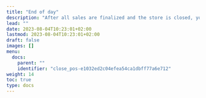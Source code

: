 ```yaml
---
title: "End of day"
description: "After all sales are finalized and the store is closed, you also need to go through the process of closing the POS."
lead: ""
date: 2023-08-04T10:23:01+02:00
lastmod: 2023-08-04T10:23:01+02:00
draft: false
images: []
menu:
  docs:
    parent: ""
    identifier: "close_pos-e1032ed2c04efea54ca1dbff77a6e712"
weight: 14
toc: true
type: docs
---
```

